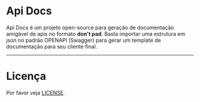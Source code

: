 # Api Docs

Api Docs é um projeto open-source para geração de documentação amigável de apis no formato __don't pad__. Basta importar uma estrutura em json no padrão OPENAPI (Swagger) para gerar um template de documentação para seu cliente final.

---

# Licença

Por favor veja [LICENSE](LICENSE).
